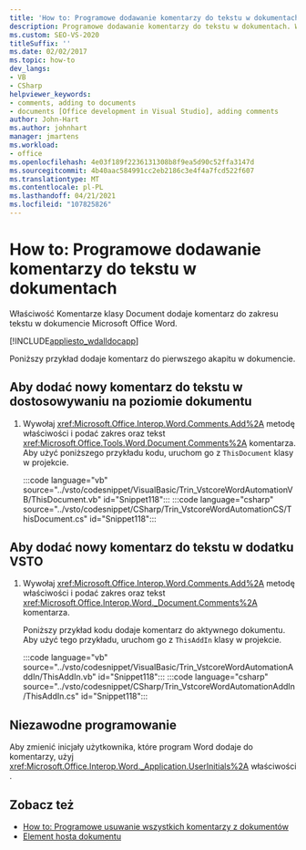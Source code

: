 ```yaml
---
title: 'How to: Programowe dodawanie komentarzy do tekstu w dokumentach'
description: Programowe dodawanie komentarzy do tekstu w dokumentach. Właściwość Comments klasy Document dodaje komentarz do zakresu tekstu w dokumencie programu Microsoft Word.
ms.custom: SEO-VS-2020
titleSuffix: ''
ms.date: 02/02/2017
ms.topic: how-to
dev_langs:
- VB
- CSharp
helpviewer_keywords:
- comments, adding to documents
- documents [Office development in Visual Studio], adding comments
author: John-Hart
ms.author: johnhart
manager: jmartens
ms.workload:
- office
ms.openlocfilehash: 4e03f189f2236131308b8f9ea5d90c52ffa3147d
ms.sourcegitcommit: 4b40aac584991cc2eb2186c3e4f4a7fcd522f607
ms.translationtype: MT
ms.contentlocale: pl-PL
ms.lasthandoff: 04/21/2021
ms.locfileid: "107825826"
---
```

# <a name="how-to-programmatically-add-comments-to-text-in-documents"></a>How to: Programowe dodawanie komentarzy do tekstu w dokumentach
  Właściwość Komentarze klasy Document dodaje komentarz do zakresu tekstu w dokumencie Microsoft Office Word.

 [!INCLUDE[appliesto_wdalldocapp](../vsto/includes/appliesto-wdalldocapp-md.md)]

 Poniższy przykład dodaje komentarz do pierwszego akapitu w dokumencie.

## <a name="to-add-a-new-comment-to-text-in-a-document-level-customization"></a>Aby dodać nowy komentarz do tekstu w dostosowywaniu na poziomie dokumentu

1. Wywołaj <xref:Microsoft.Office.Interop.Word.Comments.Add%2A> metodę właściwości i podać zakres oraz tekst <xref:Microsoft.Office.Tools.Word.Document.Comments%2A> komentarza. Aby użyć poniższego przykładu kodu, uruchom go z `ThisDocument` klasy w projekcie.

     :::code language="vb" source="../vsto/codesnippet/VisualBasic/Trin_VstcoreWordAutomationVB/ThisDocument.vb" id="Snippet118":::
     :::code language="csharp" source="../vsto/codesnippet/CSharp/Trin_VstcoreWordAutomationCS/ThisDocument.cs" id="Snippet118":::

## <a name="to-add-a-new-comment-to-text-in-a-vsto-add-in"></a>Aby dodać nowy komentarz do tekstu w dodatku VSTO

1. Wywołaj <xref:Microsoft.Office.Interop.Word.Comments.Add%2A> metodę właściwości i podać zakres oraz tekst <xref:Microsoft.Office.Interop.Word._Document.Comments%2A> komentarza.

     Poniższy przykład kodu dodaje komentarz do aktywnego dokumentu. Aby użyć tego przykładu, uruchom go z `ThisAddIn` klasy w projekcie.

     :::code language="vb" source="../vsto/codesnippet/VisualBasic/Trin_VstcoreWordAutomationAddIn/ThisAddIn.vb" id="Snippet118":::
     :::code language="csharp" source="../vsto/codesnippet/CSharp/Trin_VstcoreWordAutomationAddIn/ThisAddIn.cs" id="Snippet118":::

## <a name="robust-programming"></a>Niezawodne programowanie
 Aby zmienić inicjały użytkownika, które program Word dodaje do komentarzy, użyj <xref:Microsoft.Office.Interop.Word._Application.UserInitials%2A> właściwości .

## <a name="see-also"></a>Zobacz też
- [How to: Programowe usuwanie wszystkich komentarzy z dokumentów](../vsto/how-to-programmatically-remove-all-comments-from-documents.md)
- [Element hosta dokumentu](../vsto/document-host-item.md)
